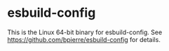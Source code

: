 # esbuild-config

This is the Linux 64-bit binary for esbuild-config. See https://github.com/bpierre/esbuild-config for details.
